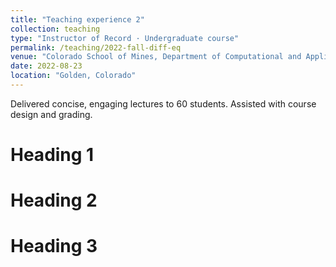 ```yaml
---
title: "Teaching experience 2"
collection: teaching
type: "Instructor of Record · Undergraduate course"
permalink: /teaching/2022-fall-diff-eq
venue: "Colorado School of Mines, Department of Computational and Applied Mathematics"
date: 2022-08-23
location: "Golden, Colorado"
---
```


Delivered concise, engaging lectures to 60 students. Assisted with
course design and grading.

Heading 1
======

Heading 2
======

Heading 3
======